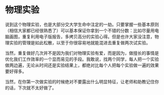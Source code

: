 # 物理实验

说到这个物理实验，也是大部分交大学生命中注定的一劫。只要掌握一些基本原则（相信大家都已经很熟悉了）可以基本保证你拿到一个不错的分数：比如尽量用电脑画图，重复利用电子版报告，多拷贝高分的实验心得。但是也许大家没注意，物理实验的管理是如此松散，以至于你很容易地就能混进去重复做两次试实验。

当然，重复做好几次并不是因为我们对物理实验有爱，而是因为，做擅长的事情是优化我们工作效率的一个显而易见的手段。我敢说，找两个同学，每人把一个实验做两边遍，无论从时间还是实验结果上，都绝对比每个人把每个实验做一遍的效果要好得多。

当然，在你第一次做实验的时候绝对不要露出什么明显特征，让老师和助教记住你的话，下次就不太好做了。

